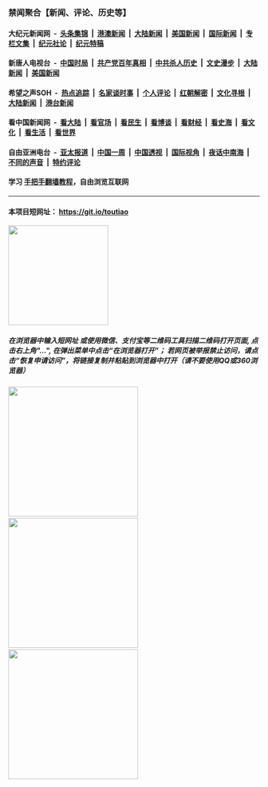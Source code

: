 ### 禁闻聚合【新闻、评论、历史等】

#### 大纪元新闻网 &nbsp;-&nbsp; [头条集锦](indexes/E头条集锦.md?t=02161122) &nbsp;|&nbsp; [港澳新闻](indexes/E港澳新闻.md?t=02161122)  &nbsp;|&nbsp; [大陆新闻](indexes/E大陆新闻.md?t=02161122) &nbsp;|&nbsp; [美国新闻](indexes/E美国新闻.md?t=02161122) &nbsp;|&nbsp; [国际新闻](indexes/E国际新闻.md?t=02161122) &nbsp;|&nbsp; [专栏文集](indexes/E专栏文集.md?t=02161122) &nbsp;|&nbsp; [纪元社论](indexes/E纪元社论.md?t=02161122) &nbsp;|&nbsp; [纪元特稿](indexes/E纪元特稿.md?t=02161122) 

#### 新唐人电视台 &nbsp;-&nbsp; [中国时局](indexes/N中国时局.md?t=02161122) &nbsp;|&nbsp; [共产党百年真相](indexes/N共产党百年真相.md?t=02161122) &nbsp;|&nbsp; [中共杀人历史](indexes/N中共杀人历史.md?t=02161122) &nbsp;|&nbsp; [文史漫步](indexes/N文史漫步.md?t=02161122) &nbsp;|&nbsp; [大陆新闻](indexes/N大陆新闻.md?t=02161122) &nbsp;|&nbsp; [美国新闻](indexes/N美国新闻.md?t=02161122)

#### 希望之声SOH &nbsp;-&nbsp; [热点追踪](indexes/H热点追踪.md?t=02161122) &nbsp;|&nbsp; [名家谈时事](indexes/H名家谈时事.md?t=02161122) &nbsp;|&nbsp; [个人评论](indexes/H个人评论.md?t=02161122)  &nbsp;|&nbsp; [红朝解密](indexes/H红朝解密.md?t=02161122) &nbsp;|&nbsp; [文化寻根](indexes/H文化寻根.md?t=02161122) &nbsp;|&nbsp; [大陆新闻](indexes/H大陆新闻.md?t=02161122) &nbsp;|&nbsp; [港台新闻](indexes/H港台新闻.md?t=02161122)

#### 看中国新闻网 &nbsp;-&nbsp; [看大陆](indexes/S看大陆.md?t=02161122) &nbsp;|&nbsp; [看官场](indexes/S看官场.md?t=02161122) &nbsp;|&nbsp; [看民生](indexes/S看民生.md?t=02161122)  &nbsp;|&nbsp; [看博谈](indexes/S看博谈.md?t=02161122) &nbsp;|&nbsp; [看财经](indexes/S看财经.md?t=02161122) &nbsp;|&nbsp; [看史海](indexes/S看史海.md?t=02161122) &nbsp;|&nbsp; [看文化](indexes/S看文化.md?t=02161122) &nbsp;|&nbsp; [看生活](indexes/S看生活.md?t=02161122) &nbsp;|&nbsp; [看世界](indexes/S看世界.md?t=02161122)

#### 自由亚洲电台 &nbsp;-&nbsp; [亚太报道](indexes/R亚太报道.md?t=02161122) &nbsp;|&nbsp; [中国一周](indexes/R中国一周.md?t=02161122) &nbsp;|&nbsp; [中国透视](indexes/R中国透视.md?t=02161122)  &nbsp;|&nbsp; [国际视角](indexes/R国际视角.md?t=02161122) &nbsp;|&nbsp; [夜话中南海](indexes/R夜话中南海.md?t=02161122) &nbsp;|&nbsp; [不同的声音](indexes/R不同的声音.md?t=02161122) &nbsp;|&nbsp; [特约评论](indexes/R特约评论.md?t=02161122)

#### 学习 [手把手翻墙教程](https://github.com/gfw-breaker/guides/wiki)，自由浏览互联网

----

#### 本项目短网址： https://git.io/toutiao
<img src="https://raw.githubusercontent.com/gfw-breaker/banned-news/master/scripts/img/qr.png" width="200px"/>  

##### 在浏览器中输入短网址 或使用微信、支付宝等二维码工具扫描二维码打开页面, 点击右上角"...", 在弹出菜单中点击“在浏览器打开”； 若网页被举报禁止访问，请点击“恢复申请访问”，将链接复制并粘贴到浏览器中打开（请不要使用QQ或360浏览器）

<img src="https://raw.githubusercontent.com/gfw-breaker/banned-news/master/scripts/img/1.png" width="260px"/> &nbsp; <img src="https://raw.githubusercontent.com/gfw-breaker/banned-news/master/scripts/img/2.png" width="260px"/> &nbsp; <img src="https://raw.githubusercontent.com/gfw-breaker/banned-news/master/scripts/img/3.png" width="260px"/>
